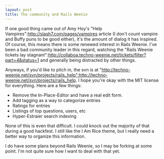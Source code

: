 ```yaml
--- 
layout: post
title: The community and Rails Weenie
---
```

If one good thing came out of Amy Hoy's "Help Vampires":http://slash7.com/pages/vampires article (I don't count vampire and Buffy puns to be good either), it's the amount of dialog it has inspired.  Of course, this means there is some renewed interest in Rails Weenie.  I've been a bad community leader in this regard, watching the "Rails Weenie tickets lay stagnant":http://collaboa.techno-weenie.net/tickets/filter?part=4&status=1 and generally being distracted by other things.

Anyways, if you'd like to pitch in, the svn is at "http://techno-weenie.net/svn/projects/rails_help":http://techno-weenie.net/svn/projects/rails_help.  I hope you're okay with the MIT license for everything.  Here are a few things:

* Remove the In-Place-Editor and have a real edit form.  
* Add tagging as a way to categorize entries
* Ratings for entries
* Listings of top questions, users, etc
* Hyper-Estraier search indexing

None of this is even that difficult.  I could knock out the majority of that during a good hackfest.  I still like the I Am Rice theme, but I really need a better way to organize this information.

I do have some plans beyond Rails Weenie, so I may be forking at some point.  I'm not quite sure how I want to deal with that yet.
